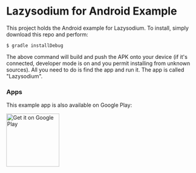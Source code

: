 # Lazysodium for Android Example

This project holds the Android example for Lazysodium. To install, simply download this repo and perform:

```
$ gradle installDebug
```

The above command will build and push the APK onto your device (if it's connected, developer mode is on and you permit installing from unknown sources). All you need to do is find the app and run it. The app is called "Lazysodium".

### Apps

This example app is also available on Google Play:

<a href='https://play.google.com/store/apps/details?id=com.goterl.lazycode.lazysodium.example&pcampaignid=MKT-Other-global-all-co-prtnr-py-PartBadge-Mar2515-1'><img alt='Get it on Google Play' src='https://play.google.com/intl/en_gb/badges/images/generic/en_badge_web_generic.png' width="140"/></a>
